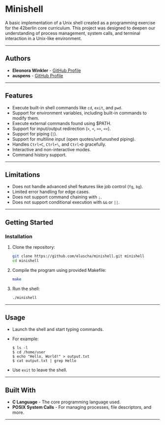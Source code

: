 
# Minishell

A basic implementation of a Unix shell created as a programming exercise for the 42berlin core curriculum. 
This project was designed to deepen our understanding of process management, system calls, and terminal interaction in a Unix-like environment.


---

## Authors

- **Eleonora Winkler** - [GitHub Profile](https://github.com/eluscha)
- **auspens** - [GitHub Profile](https://github.com/auspens)

---

## Features

- Execute built-in shell commands like `cd`, `exit`, and `pwd`.
- Support for environment variables, including built-in commands to modify them.
- Execute external commands found using $PATH.
- Support for input/output redirection (`>`, `<`, `>>`, `<<`).
- Support for piping (`|`).
- Support for multiline input (open quotes/unfunushed piping).
- Handles `Ctrl+C`, `Ctrl+\`, and `Ctrl+D` gracefully.
- Interactive and non-interactive modes.
- Command history support.

---

## Limitations

- Does not handle advanced shell features like job control (`fg`, `bg`).
- Limited error handling for edge cases.
- Does not support command chaining with `;`.
- Does not support conditional execution with `&&` or `||`.

---

## Getting Started

### Installation

1. Clone the repository:

   ```bash
   git clone https://github.com/eluscha/minishell.git minishell
   cd minishell
   ```

2. Compile the program using provided Makefile:

   ```bash
   make
   ```

3. Run the shell:

   ```bash
   ./minishell
   ```

---

## Usage

- Launch the shell and start typing commands.
- For example:

  ```
  $ ls -l
  $ cd /home/user
  $ echo "Hello, World!" > output.txt
  $ cat output.txt | grep Hello
  ```

- Use `exit` to leave the shell.


---

## Built With

- **C Language** - The core programming language used.
- **POSIX System Calls** - For managing processes, file descriptors, and more.

---


